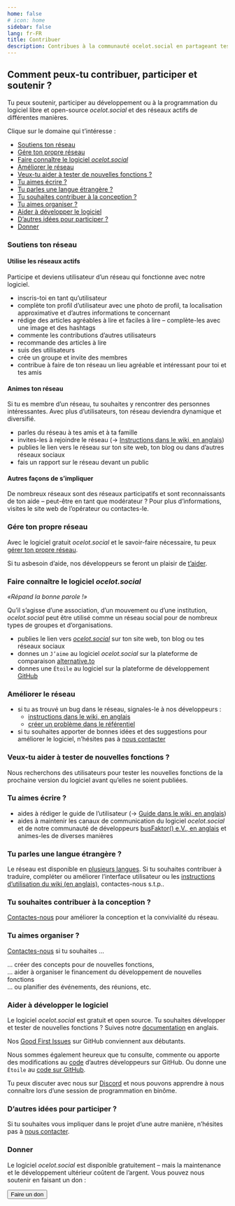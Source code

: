 ```yaml
---
home: false
# icon: home
sidebar: false
lang: fr-FR
title: Contribuer
description: Contribues à la communauté ocelot.social en partageant tes idées et suggestions et en améliorant ce logiciel libre et open source pour les réseaux sociaux.
---
```


## Comment peux-tu contribuer, participer et soutenir ?

Tu peux soutenir, participer au développement ou à la programmation du logiciel libre et open-source *ocelot.social* et des réseaux actifs de différentes manières.

Clique sur le domaine qui t’intéresse :

- [Soutiens ton réseau](#soutiens-ton-reseau)
- [Gére ton propre réseau](#gere-ton-propre-reseau)
- [Faire connaître le logiciel *ocelot.social*](#faire-connaitre-le-logiciel-ocelot-social)
- [Améliorer le réseau](#ameliorer-le-reseau)
- [Veux-tu aider à tester de nouvelles fonctions ?](#veux-tu-aider-a-tester-de-nouvelles-fonctions)
- [Tu aimes écrire ?](#tu-aimes-ecrire)
- [Tu parles une langue étrangère ?](#tu-parles-une-langue-etrangere)
- [Tu souhaites contribuer à la conception ?](#tu-souhaites-contribuer-a-la-conception)
- [Tu aimes organiser ?](#tu-aimes-organiser)
- [Aider à développer le logiciel](#aider-a-developper-le-logiciel)
- [D’autres idées pour participer ?](#d-autres-idees-pour-participer)
- [Donner](#donner)

### Soutiens ton réseau

#### Utilise les réseaux actifs

Participe et deviens utilisateur d’un réseau qui fonctionne avec notre logiciel.

- inscris-toi en tant qu’utilisateur
- complète ton profil d’utilisateur avec une photo de profil, ta localisation approximative et d’autres informations te concernant
- rédige des articles agréables à lire et faciles à lire – complète-les avec une image et des hashtags
- commente les contributions d’autres utilisateurs
- recommande des articles à lire
- suis des utilisateurs
- crée un groupe et invite des membres
- contribue à faire de ton réseau un lieu agréable et intéressant pour toi et tes amis

#### Animes ton réseau

Si tu es membre d’un réseau, tu souhaites y rencontrer des personnes intéressantes.
Avec plus d’utilisateurs, ton réseau deviendra dynamique et diversifié.

- parles du réseau à tes amis et à ta famille
- invites-les à rejoindre le réseau (→ [Instructions dans le wiki, en anglais](https://github.com/Ocelot-Social-Community/Ocelot-Social/wiki/en:Invitations))
- publies le lien vers le réseau sur ton site web, ton blog ou dans d’autres réseaux sociaux
- fais un rapport sur le réseau devant un public

#### Autres façons de s’impliquer

De nombreux réseaux sont des réseaux participatifs et sont reconnaissants de ton aide – peut-être en tant que modérateur ?
Pour plus d’informations, visites le site web de l’opérateur ou contactes-le.

### Gére ton propre réseau

Avec le logiciel gratuit *ocelot.social* et le savoir-faire nécessaire, tu peux [gérer ton propre réseau](/fr/get-started/).

Si tu asbesoin d’aide, nos développeurs se feront un plaisir de [t’aider](/fr/contact/).

### Faire connaître le logiciel *ocelot.social*

<!-- markdownlint-disable-next-line no-emphasis-as-heading -->
*«Répand la bonne parole !»*

Qu’il s’agisse d’une association, d’un mouvement ou d’une institution, *ocelot.social* peut être utilisé comme un réseau social pour de nombreux types de groupes et d’organisations.

- publies le lien vers [*ocelot.social*](https://ocelot.social) sur ton site web, ton blog ou tes réseaux sociaux
- donnes un `J’aime` au logiciel *ocelot.social* sur la plateforme de comparaison [alternative.to](https://alternativeto.net/software/ocelot-social/about/)
- donnes une `Étoile` au logiciel sur la plateforme de développement [GitHub](https://github.com/Ocelot-Social-Community/Ocelot-Social)

### Améliorer le réseau

- si tu as trouvé un bug dans le réseau, signales-le à nos développeurs :
  - [instructions dans le wiki, en anglais](https://github.com/Ocelot-Social-Community/Ocelot-Social/wiki/en:FAQ#how-can-i-report-a-bug)
  - [créer un problème dans le référentiel](https://github.com/Ocelot-Social-Community/Ocelot-Social/issues/new/choose)
- si tu souhaites apporter de bonnes idées et des suggestions pour améliorer le logiciel, n’hésites pas à [nous contacter](/fr/contact/)

### Veux-tu aider à tester de nouvelles fonctions ?

Nous recherchons des utilisateurs pour tester les nouvelles fonctions de la prochaine version du logiciel avant qu’elles ne soient publiées.

### Tu aimes écrire ?

- aides à rédiger le guide de l’utilisateur (→ [Guide dans le wiki, en anglais](https://github.com/Ocelot-Social-Community/Ocelot-Social/wiki/en:Wiki:Editor's-Guide))
- aides à maintenir les canaux de communication du logiciel *ocelot.social* et de notre communauté de développeurs [busFaktor() e.V., en anglais](https://busfaktor.org/en/) et animes-les de diverses manières

### Tu parles une langue étrangère ?

Le réseau est disponible en [plusieurs langues](/fr/features/#languages). Si tu souhaites contribuer à traduire, compléter ou améliorer l’interface utilisateur ou les [instructions d’utilisation du wiki (en anglais)](https://github.com/Ocelot-Social-Community/Ocelot-Social/wiki/en:Wiki:Editor's-Guide), contactes-nous s.t.p..

### Tu souhaites contribuer à la conception ?

[Contactes-nous](/fr/contact/) pour améliorer la conception et la convivialité du réseau.

### Tu aimes organiser ?

[Contactes-nous](/fr/contact/) si tu souhaites …

… créer des concepts pour de nouvelles fonctions,  
… aider à organiser le financement du développement de nouvelles fonctions  
… ou planifier des événements, des réunions, etc.

### Aider à développer le logiciel

Le logiciel *ocelot.social* est gratuit et open source.
Tu souhaites développer et tester de nouvelles fonctions ?
Suives notre [documentation](https://docs.ocelot.social/CONTRIBUTING.html) en anglais.

Nos [Good First Issues](https://github.com/Ocelot-Social-Community/Ocelot-Social/labels/good%20first%20issue) sur GitHub conviennent aux débutants.

Nous sommes également heureux que tu consulte, commente ou apporte des modifications au [code](https://github.com/Ocelot-Social-Community/Ocelot-Social/pulls) d’autres développeurs sur GitHub.
Ou donne une `Étoile` au [code sur GitHub](https://github.com/Ocelot-Social-Community/Ocelot-Social).

Tu peux discuter avec nous sur [Discord](https://discord.gg/AJSX9DCSUA) et nous pouvons apprendre à nous connaître lors d’une session de programmation en binôme.

### D’autres idées pour participer ?

Si tu souhaites vous impliquer dans le projet d’une autre manière, n’hésites pas à [nous contacter](/fr/contact/).

### Donner

Le logiciel *ocelot.social* est disponible gratuitement – mais la maintenance et le développement ultérieur coûtent de l’argent.
Vous pouvez nous soutenir en faisant un don :

<!-- markdownlint-disable MD033 -->
<a href="/fr/donate/">
  <Button class="donate-button">
    Faire un don
  </Button>
</a>
<!-- markdownlint-enable MD033 -->
